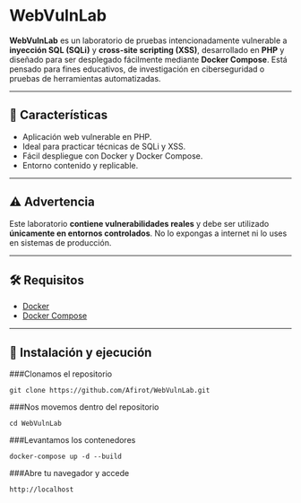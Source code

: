 # WebVulnLab

**WebVulnLab** es un laboratorio de pruebas intencionadamente vulnerable a **inyección SQL (SQLi)** y **cross-site scripting (XSS)**, desarrollado en **PHP** y diseñado para ser desplegado fácilmente mediante **Docker Compose**. Está pensado para fines educativos, de investigación en ciberseguridad o pruebas de herramientas automatizadas.

---

## 🚀 Características

- Aplicación web vulnerable en PHP.
- Ideal para practicar técnicas de SQLi y XSS.
- Fácil despliegue con Docker y Docker Compose.
- Entorno contenido y replicable.

---

## ⚠️ Advertencia

Este laboratorio **contiene vulnerabilidades reales** y debe ser utilizado **únicamente en entornos controlados**. No lo expongas a internet ni lo uses en sistemas de producción.

---

## 🛠️ Requisitos

- [Docker](https://www.docker.com/)
- [Docker Compose](https://docs.docker.com/compose/)

---

## 🧪 Instalación y ejecución

###Clonamos el repositorio

```git clone https://github.com/Afirot/WebVulnLab.git```

###Nos movemos dentro del repositorio

```cd WebVulnLab```

###Levantamos los contenedores

```docker-compose up -d --build```

###Abre tu navegador y accede

```http://localhost```
